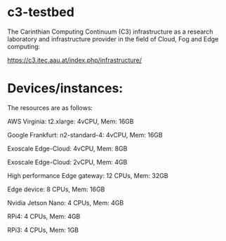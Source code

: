 # c3-testbed

The Carinthian Computing Continuum (C3) infrastructure as a research laboratory and infrastructure provider in the field of Cloud, Fog and Edge computing:

https://c3.itec.aau.at/index.php/infrastructure/


# Devices/instances:

The resources are as follows:

AWS Virginia: 	  t2.xlarge:      4vCPU, Mem: 16GB

Google Frankfurt: n2-standard-4:  4vCPU, Mem: 16GB

Exoscale Edge-Cloud: 		          4vCPU, Mem: 8GB

Exoscale Edge-Cloud:              2vCPU, Mem: 4GB

High performance Edge gateway:    12 CPUs, Mem: 32GB

Edge device:			       		      8 CPUs, Mem: 16GB

Nvidia Jetson Nano:				        4 CPUs, Mem: 4GB

RPi4:    	  							        4 CPUs, Mem: 4GB

RPi3:  	  	  						        4 CPUs, Mem: 1GB
